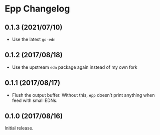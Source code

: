 # Epp Changelog

## 0.1.3 (2021/07/10)

* Use the latest `go-edn`

## 0.1.2 (2017/08/18)

* Use the upstream `edn` package again instead of my own fork

## 0.1.1 (2017/08/17)

* Flush the output buffer. Without this, `epp` doesn’t print anything when
  feed with small EDNs.

## 0.1.0 (2017/08/16)

Initial release.
